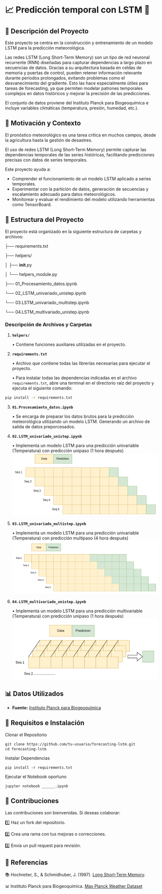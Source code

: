 # **📈 Predicción temporal con LSTM 🧠**

## 📌 Descripción del Proyecto

Este proyecto se centra en la construcción y entrenamiento de un modelo LSTM para la predicción meteorológica.  

Las redes LSTM (Long Short-Term Memory) son un tipo de red neuronal recurrente (RNN) diseñadas para capturar dependencias a largo plazo en secuencias de datos. Gracias a su arquitectura basada en celdas de memoria y puertas de control, pueden retener información relevante durante periodos prolongados, evitando problemas como el desvanecimiento del gradiente. Esto las hace especialmente útiles para tareas de forecasting, ya que permiten modelar patrones temporales complejos en datos históricos y mejorar la precisión de las predicciones.

El conjunto de datos proviene del Instituto Planck para Biogeoquímica e incluye variables climáticas (temperatura, presión, humedad, etc.).  

## 🔬 Motivación y Contexto

El pronóstico meteorológico es una tarea crítica en muchos campos, desde la agricultura hasta la gestión de desastres.

El uso de redes LSTM (Long Short-Term Memory) permite capturar las dependencias temporales de las series históricas, facilitando predicciones precisas con datos de series temporales.

Este proyecto ayuda a:
- Comprender el funcionamiento de un modelo LSTM aplicado a series temporales.
- Experimentar con la partición de datos, generación de secuencias y escalamiento adecuado para datos meteorológicos.
- Monitorear y evaluar el rendimiento del modelo utilizando herramientas como TensorBoard.

## 📁 Estructura del Proyecto

El proyecto está organizado en la siguiente estructura de carpetas y archivos:

├── requirements.txt

├── helpers/

│   ├── __init__.py

│   └── helpers_module.py

├── 01_Procesamiento_datos.ipynb

└── 02_LSTM_univariado_unistep.ipynb

└── 03.LSTM_univariado_multistep.ipynb

└── 04.LSTM_multivariado_unistep.ipynb


### Descripción de Archivos y Carpetas

1. **`helpers/`**

   • Contiene funciones auxiliares utilizadas en el proyecto.   

2. **`requirements.txt`**

   • Archivo que contiene todas las librerías necesarias para ejecutar el proyecto.

   • Para instalar todas las dependencias indicadas en el archivo `requirements.txt`, abre una terminal en el directorio raíz del proyecto y ejecuta el siguiente comando:
```bash
pip install -r requirements.txt
```

3. **`01.Procesamiento_datos.ipynb`**

   • Se encarga de preparar los datos brutos para la predicción meteorológica utilizando un modelo LSTM. Generando un archivo de salida de datos preporcesados.  

4. **`02.LSTM_univariado_unistep.ipynb`**
   
   • Implementa un modelo LSTM para una predicción univariable (Temperatura) con predicción unipaso (1 hora después)
   ![Modelo](images/Diagrama_univariable_unistep.png "Modelo univariable y unistep")

5. **`03.LSTM_univariado_multistep.ipynb`**
   
   • Implementa un modelo LSTM para una predicción univariable (Temperatura) con predicción multipaso (4 hora después)
    ![Modelo](images/Diagrama_univariable_multistep.png "Modelo univariable y unistep")

6. **`04.LSTM_multivariado_unistep.ipynb`**
   
   • Implementa un modelo LSTM para una predicción multivariable (Temperatura) con predicción unipaso (1 hora después)
    ![Modelo](images/Diagrama_multivariable_unistep.png "Modelo univariable y unistep")
   

## 📊 Datos Utilizados

- **Fuente:** [Instituto Planck para Biogeoquímica](https://www.kaggle.com/datasets/arashnic/max-planck-weather-dataset)


## 🚀 Requisitos e Instalación
Clonar el Repositorio
```
git clone https://github.com/tu-usuario/forecasting-lstm.git
cd forecasting-lstm
```

Instalar Dependencias
```
pip install -r requirements.txt
```
Ejecutar el Notebook oportuno
```
jupyter notebook ______.ipynb
```

## 🤝 Contribuciones
Las contribuciones son bienvenidas. Si deseas colaborar:

1️⃣ Haz un fork del repositorio.

2️⃣ Crea una rama con tus mejoras o correcciones.

3️⃣ Envía un pull request para revisión.


## 📄 Referencias
📚 Hochreiter, S., & Schmidhuber, J. (1997). [Long Short-Term Memory](https://www.researchgate.net/publication/13853244_Long_Short-Term_Memory).

📊 Instituto Planck para Biogeoquímica. [Max Planck Weather Dataset](https://www.kaggle.com/datasets/arashnic/max-planck-weather-dataset)